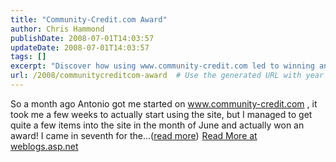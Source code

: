 ```yaml
---
title: "Community-Credit.com Award"
author: Chris Hammond
publishDate: 2008-07-01T14:03:57
updateDate: 2008-07-01T14:03:57
tags: []
excerpt: "Discover how using www.community-credit.com led to winning an award for being among the top users in June! Find out more at weblogs.asp.net."
url: /2008/communitycreditcom-award  # Use the generated URL with year
---
```

So a month ago Antonio got me started on www.community-credit.com , it took me a few weeks to actually start using the site, but I managed to get quite a few items into the site in the month of June and actually won an award! I came in seventh for the...(<a href="https://weblogs.asp.net/christoc/archive/2008/07/01/community-credit-com-award.aspx">read more</a>)<img src="https://weblogs.asp.net/aggbug.aspx?PostID=6346253" width="1" height="1"> <a href="https://weblogs.asp.net/christoc/archive/2008/07/01/community-credit-com-award.aspx">Read More at weblogs.asp.net</a>

